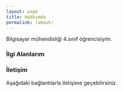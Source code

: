 ```yaml
---
layout: page
title: Hakkımda
permalink: /about/
---
```


Bilgisayar mühendisliği 4.sınıf öğrencisiyim. 

### İlgi Alanlarım
 

### İletişim
Aşağıdaki bağlantılarla iletişime geçebilirsiniz.

